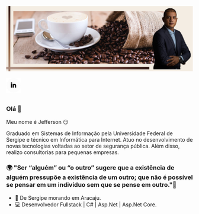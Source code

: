 <img src="https://github.com/Jeffconexion/Jeffconexion/blob/main/GitHubOficial.jpg">
 
<!--<a href="https://thamiavicente.github.io/"><img align="left" src="https://github.com/Jeffconexion/Jeffconexion/blob/main/home.png"/></a> -->
<a href="https://www.linkedin.com/in/jeffsantosti/"><img align="left" src="https://github.com/Jeffconexion/Jeffconexion/blob/main/linkedin.png"/></a>
<!--<a href="https://medium.com/@thamiavicente"><img align="left" src="https://github.com/thamiavicente/thamiavicente/blob/master/assets/img/medium.png"/></a> -->
<!--<a href="https://www.behance.net/thamiavicente"><img align="left" src="https://github.com/thamiavicente/thamiavicente/blob/master/assets/img/behance.png"/></a> -->
<!--<a href="https://vimeo.com/thamiavicente"><img align="left" src="https://github.com/thamiavicente/thamiavicente/blob/master/assets/img/vimeo.png"/></a> -->
<!--<a href="https://www.instagram.com/tavcodeart/"><img align="left" src="https://github.com/thamiavicente/thamiavicente/blob/master/assets/img/insta.png"/></a> -->
<br>
<br>
<br>

### Olá 👋

Meu nome é Jefferson 😏

Graduado em Sistemas de Informação pela Universidade Federal de Sergipe e técnico em Informática para Internet. 
Atuo no desenvolvimento de novas tecnologias voltadas ao setor de segurança pública. Além disso, realizo consultorias para pequenas empresas. 

### 🌍 "Ser “alguém” ou “o outro” sugere que a existência de alguém pressupõe a existência de um outro; que não é possível se pensar em um indivíduo sem que se pense em outro."🧠

- 📍 De Sergipe morando em Aracaju.
- 💻 Desenvolvedor Fullstack | C# | Asp.Net | Asp.Net Core.
